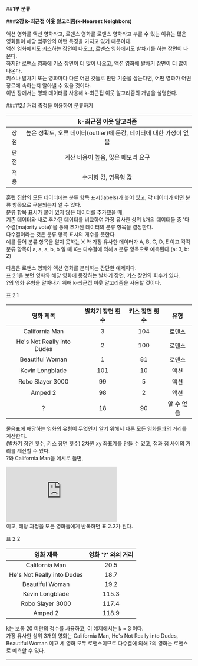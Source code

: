 ##__1부 분류__


###__2장 k-최근접 이웃 알고리즘(k-Nearest Neighbors)__

액션 영화를 액션 영화라고, 로맨스 영화를 로맨스 영화라고 부를 수 있는 이유는 많은 영화들이 해당 범주안의 어떤 특징을 가지고 있기 때문이다.  
액션 영화에서도 키스하는 장면이 나오고, 로맨스 영화에서도 발차기를 하는 장면이 나온다.  
하지만 로맨스 영화에 키스 장면이 더 많이 나오고, 액션 영화에 발차기 장면이 더 많이 나온다.  
키스나 발차기 또는 영화마다 다른 어떤 것들로 판단 기준을 삼는다면, 어떤 영화가 어떤 장르에 속하는지 알아낼 수 있을 것이다.  
이번 장에서는 영화 데이터를 사용해 k-최근접 이웃 알고리즘의 개념을 설명한다.  


####2.1 거리 측정을 이용하여 분류하기

|| k-최근접 이웃 알고리즘 |
| :---: | :---: |
| 장점 | 높은 정확도, 오류 데이터(outlier)에 둔감, 데이터에 대한 가정이 없음 |
| 단점 | 계산 비용이 높음, 많은 메모리 요구 |
| 적용 | 수치형 값, 명목형 값 |

훈련 집합의 모든 데이터에는 분류 항목 표시(labels)가 붙어 있고, 각 데이터가 어떤 분류 항목으로 구분되는지 알 수 있다.  
분류 항목 표시가 붙어 있지 않은 데이터를 추가했을 때,  
기존 데이터와 새로 추가된 데이터를 비교하여 가장 유사한 상위 k개의 데이터들 중 '다수결(majority vote)'을 통해 추가된 데이터의 분류 항목을 결정한다.  
다수결이라는 것은 분류 항목 표시의 개수를 뜻한다.  
예를 들어 분류 항목을 알지 못하는 X 와 가장 유사한 데이터가 A, B, C, D, E 이고 각각 분류 항목이 a, a, a, b, b 일 때 X는 다수결에 의해 a 분류 항목으로 예측된다.(a: 3, b: 2)  

다음은 로맨스 영화와 액션 영화를 분리하는 간단한 예제이다.  
표 2.1을 보면 영화와 해당 영화에 등장하는 발차기 장면, 키스 장면의 회수가 있다.  
?의 영화 유형을 알아내기 위해 k-최근접 이웃 알고리즘을 사용할 것이다.  

표 2.1

| 영화 제목 | 발차기 장면 횟수 | 키스 장면 횟수 | 유형 |
| :---: | :---: | :---: | :---: |
| California Man | 3 | 104 | 로맨스 |
| He's Not Really into Dudes | 2 | 100 | 로맨스 |
| Beautiful Woman | 1 | 81 | 로맨스 |
| Kevin Longblade | 101 | 10 | 액션 |
| Robo Slayer 3000 | 99 | 5 | 액션 |
| Amped 2 | 98 | 2 | 액션 |
| ? | 18 | 90 | 알 수 없음 |

물음표에 해당하는 영화의 유형이 무엇인지 알기 위해서 다른 모든 영화들과의 거리를 계산한다.  
(발차기 장면 횟수, 키스 장면 횟수) 2차원 xy 좌표계를 만들 수 있고, 점과 점 사이의 거리를 계산할 수 있다.  
?와 California Man을 예시로 들면,  

![equation](https://latex.codecogs.com/gif.latex?distance%20%3D%20%5Csqrt%7B%2818%20-%203%29%5E%202%20&plus;%20%2890%20-%20104%29%5E2%7D%20%5Capprox%2020.5)  
이고, 해당 과정을 모든 영화들에게 반복하면 표 2.2가 된다.

표 2.2

| 영화 제목 | 영화 '?' 와의 거리 |
| :---: | :---: |
| California Man | 20.5 |
| He's Not Really into Dudes | 18.7 |
| Beautiful Woman | 19.2 |
| Kevin Longblade | 115.3 |
| Robo Slayer 3000 | 117.4 |
| Amped 2 | 118.9 |

k는 보통 20 미만의 정수를 사용하고, 이 예제에서는 k = 3 이다.  
가장 유사한 상위 3개의 영화는 California Man, He's Not Really into Dudes, Beautiful Woman 이고 세 영화 모두 로맨스이므로 다수결에 의해 ?의 영화는 로맨스로 예측할 수 있다.  

---